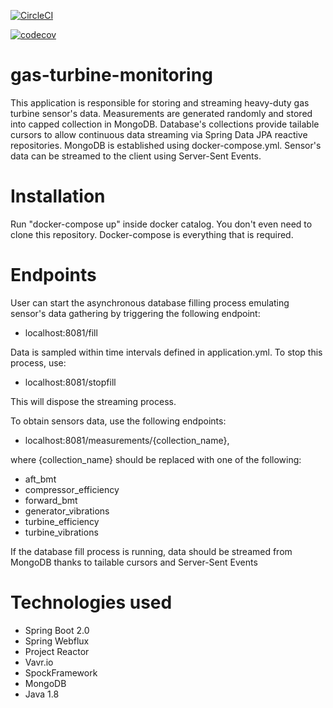 [![CircleCI](https://circleci.com/gh/lukaszwelnicki/gas-turbine-monitoring.svg?style=svg)](https://circleci.com/gh/lukaszwelnicki/gas-turbine-monitoring)

[![codecov](https://codecov.io/gh/lukaszwelnicki/gas-turbine-monitoring/branch/master/graph/badge.svg)](https://codecov.io/gh/lukaszwelnicki/gas-turbine-monitoring)

# gas-turbine-monitoring

This application is responsible for storing and streaming heavy-duty gas turbine sensor's data. 
Measurements are generated randomly and stored into capped collection in MongoDB.
Database's collections provide tailable cursors to allow continuous data streaming via Spring Data JPA reactive repositories.
MongoDB is established using docker-compose.yml. Sensor's data can be streamed to the client using Server-Sent Events.

# Installation

Run "docker-compose up" inside docker catalog. You don't even need to clone this repository. Docker-compose is everything that is required.

# Endpoints

User can start the asynchronous database filling process emulating sensor's data gathering
by triggering the following endpoint:

- localhost:8081/fill

Data is sampled within time intervals defined in application.yml. To stop this process, use:

- localhost:8081/stopfill

This will dispose the streaming process.

To obtain sensors data, use the following endpoints:

- localhost:8081/measurements/{collection_name}, 

where {collection_name} should be replaced with one of the following:

- aft_bmt
- compressor_efficiency
- forward_bmt
- generator_vibrations
- turbine_efficiency
- turbine_vibrations

If the database fill process is running, data should be streamed from MongoDB thanks to tailable cursors 
and Server-Sent Events

# Technologies used

- Spring Boot 2.0
- Spring Webflux
- Project Reactor
- Vavr.io
- SpockFramework
- MongoDB
- Java 1.8
